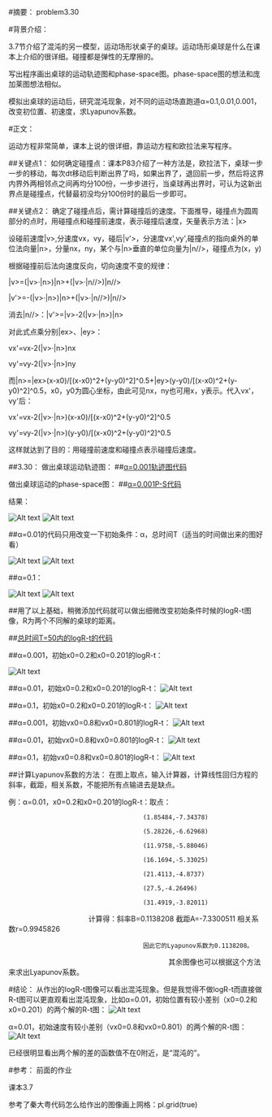 #摘要：
problem3.30

#背景介绍：

3.7节介绍了混沌的另一模型，运动场形状桌子的桌球。运动场形桌球是什么在课本上介绍的很详细。碰撞都是弹性的无摩擦的。

写出程序画出桌球的运动轨迹图和phase-space图。phase-space图的想法和庞加莱图想法相似。

模拟出桌球的运动后，研究混沌现象，对不同的运动场直跑道α=0.1,0.01,0.001，改变初位置、初速度，求Lyapunov系数。

#正文：

运动方程非常简单，课本上说的很详细，靠运动方程和欧拉法来写程序。

##关键点1：
如何确定碰撞点：课本P83介绍了一种方法是，欧拉法下，桌球一步一步的移动，每次dt移动后判断出界了吗，如果出界了，退回前一步，然后将这界内界外两相邻点之间再均分100份，一步步进行，当桌球再出界时，可认为这新出界点是碰撞点，代替最初没均分100份时的最后一步即可。

##关键点2：
确定了碰撞点后，需计算碰撞后的速度。下面推导，碰撞点为圆周部分的点时，用碰撞点和碰撞前速度，表示碰撞后速度，矢量表示方法：|x>

设碰前速度|v>,分速度vx，vy，碰后|v'>，分速度vx',vy',碰撞点的指向桌外的单位法向量|n>，分量nx，ny，某个与|n>垂直的单位向量为|n//>，碰撞点为(x，y)

根据碰撞前后法向速度反向，切向速度不变的规律：

|v>=(|v>·|n>)|n>+(|v>·|n//>)|n//>

|v'>=-(|v>·|n>)|n>+(|v>·|n//>)|n//>

消去|n//>：|v'>=|v>-2(|v>·|n>)|n>

对此式点乘分别|ex>、|ey>：

vx'=vx-2(|v>·|n>)nx

vy'=vy-2(|v>·|n>)ny

而|n>=|ex>(x-x0)/[(x-x0)^2+(y-y0)^2]^0.5+|ey>(y-y0)/[(x-x0)^2+(y-y0)^2]^0.5，x0，y0为圆心坐标，由此可见nx，ny也可用x，y表示。代入vx'，vy'后：

vx'=vx-2(|v>·|n>)(x-x0)/[(x-x0)^2+(y-y0)^2]^0.5

vy'=vy-2(|v>·|n>)(y-y0)/[(x-x0)^2+(y-y0)^2]^0.5

这样就达到了目的：用碰撞前速度和碰撞点表示碰撞后速度。

##3.30：
做出桌球运动轨迹图： 
##[α=0.001轨迹图代码](https://github.com/woshishuishuishuishui/compuational_physics_N2014301020042/blob/master/3.30a%3D0.001轨迹图.py)

做出桌球运动的phase-space图：
##[α=0.001P-S代码](https://github.com/woshishuishuishuishui/compuational_physics_N2014301020042/blob/master/3.30a%3D0.001PS图.py)

结果：

![Alt text](https://github.com/woshishuishuishuishui/compuational_physics_N2014301020042/blob/master/α%3D0.001，T%3D500轨迹图.png)
![Alt text](https://github.com/woshishuishuishuishui/compuational_physics_N2014301020042/blob/master/α%3D0.001，T%3D2000PS图.png)

##α=0.01的代码只用改变一下初始条件：α，总时间T（适当的时间做出来的图好看）

![Alt text](https://github.com/woshishuishuishuishui/compuational_physics_N2014301020042/blob/master/α%3D0.01，T%3D100轨迹图.png)
![Alt text](https://github.com/woshishuishuishuishui/compuational_physics_N2014301020042/blob/master/α%3D0.01，T%3D2000PS图.png)

##α=0.1：

![Alt text](https://github.com/woshishuishuishuishui/compuational_physics_N2014301020042/blob/master/α%3D0.1，T%3D500轨迹图.png)
![Alt text](https://github.com/woshishuishuishuishui/compuational_physics_N2014301020042/blob/master/α%3D0.1，T%3D1000PS图.png)

##用了以上基础，稍微添加代码就可以做出细微改变初始条件时候的logR-t图像，R为两个不同解的桌球的距离。

##[总时间T=50内的logR-t的代码](https://github.com/woshishuishuishuishui/compuational_physics_N2014301020042/blob/master/3.30求logR-t.py)

##α=0.001，初始x0=0.2和x0=0.201的logR-t：

![Alt text](https://github.com/woshishuishuishuishui/compuational_physics_N2014301020042/blob/master/α%3D0.001x0%3D0.201x0%3D0.2，T%3D50.png)

##α=0.01，初始x0=0.2和x0=0.201的logR-t：
![Alt text](https://github.com/woshishuishuishuishui/compuational_physics_N2014301020042/blob/master/α%3D0.01，x0%3D0.201，x0%3D0.2，T%3D50.png)

##α=0.1，初始x0=0.2和x0=0.201的logR-t：
![Alt text](https://github.com/woshishuishuishuishui/compuational_physics_N2014301020042/blob/master/α%3D0.1%2Cx0%3D0.201x0%3D0.2，T%3D50.png)

##α=0.001，初始vx0=0.8和vx0=0.801的logR-t：
![Alt text](https://github.com/woshishuishuishuishui/compuational_physics_N2014301020042/blob/master/α%3D0.001，vx0%3D0.8vx0%3D0.801，T%3D50.png)

##α=0.01，初始vx0=0.8和vx0=0.801的logR-t：
![Alt text](https://github.com/woshishuishuishuishui/compuational_physics_N2014301020042/blob/master/α%3D0.01，vx0%3D0.8vx0%3D0.801T%3D50.png)

##α=0.1，初始vx0=0.8和vx0=0.801的logR-t：
![Alt text](https://github.com/woshishuishuishuishui/compuational_physics_N2014301020042/blob/master/α%3D0.1vx0%3D0.8vx0%3D0.801T%3D50.png)

##计算Lyapunov系数的方法：
在图上取点，输入计算器，计算线性回归方程的斜率，截距，相关系数，不能把所有点输进去是缺点。

例：α=0.01，x0=0.2和x0=0.201的logR-t：取点：
                                        
                                         (1.85484,-7.34378)
                                         
                                         (5.28226,-6.62968)
                                         
                                         (11.9758,-5.88046)
                                         
                                         (16.1694,-5.33025)
                                         
                                         (21.4113,-4.8737)
                                         
                                         (27.5,-4.26496)
                                        
                                         (31.4919,-3.82011)
                                         
                                         计算得：斜率B=0.1138208 截距A=-7.3300511 相关系数r=0.9945826
                                         
                                         
                                         因此它的Lyapunov系数为0.1138208。
                                         
                                         其余图像也可以根据这个方法来求出Lyapunov系数。
                                         
#结论：
从作出的logR-t图像可以看出混沌现象。但是我觉得不做logR-t而直接做R-t图可以更直观看出混沌现象，比如α=0.01，初始位置有较小差别（x0=0.2和x0=0.201）的两个解的R-t图：
![Alt text](https://github.com/woshishuishuishuishui/compuational_physics_N2014301020042/blob/master/α%3D0.01，x0%3D0.2，x0%3D0.20，T%3D50的R-t图.png)

α=0.01，初始速度有较小差别（vx0=0.8和vx0=0.801）的两个解的R-t图：
![Alt text](https://github.com/woshishuishuishuishui/compuational_physics_N2014301020042/blob/master/α%3D0.01，vx0%3D0.8，vx0%3D0.801，T%3D50的R-t图.png)

已经很明显看出两个解的差的函数值不在0附近，是“混沌的”。

#参考：
前面的作业

课本3.7

参考了秦大粤代码怎么给作出的图像画上网格：pl.grid(true)

